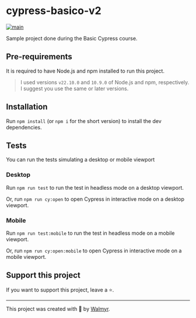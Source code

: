 # cypress-basico-v2

[![main](https://github.com/wlsf82/cy-data-test/actions/workflows/ci.yml/badge.svg)](https://github.com/wlsf82/cy-data-test/actions)

Sample project done during the Basic Cypress course.

## Pre-requirements

It is required to have Node.js and npm installed to run this project.

> I used versions `v22.10.0` and `10.9.0` of Node.js and npm, respectively. I suggest you use the same or later versions.

## Installation

Run `npm install` (or `npm i` for the short version) to install the dev dependencies.

## Tests

You can run the tests simulating a desktop or mobile viewport

### Desktop

Run `npm run test` to run the test in headless mode
on a desktop viewport.

Or, run `npm run cy:open` to open Cypress in interactive mode 
on a desktop viewport.

### Mobile

Run `npm run test:mobile` to run the test in headless mode
on a mobile viewport.

Or, run `npm run cy:open:mobile` to open Cypress in interactive mode on
 a mobile viewport.

## Support this project

If you want to support this project, leave a ⭐.
___

This project was created with 💚 by [Walmyr](https://walmyr.dev).